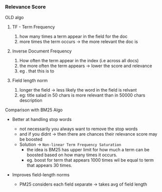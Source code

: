 
### Relevance Score

OLD algo

1. TF - Term Frequency 
   1. how many times a term appear in the field for the doc
   2. more times the term occurs -> the more relevant the doc is
   

2. Inverse Document Frequency
   1. How often the term appear in the index (i.e across all docs)
   2. the more often the term appears -> lower the score and relevance
   3. eg . that this is to


3. Field length norm
   1. longer the field -> less likely the word in the field is relvant
   2. eg: title salad in 50 chars is more relevant than in 50000 chars description

Comparison with BM25 Algo

- Better at handling stop words
  - not necessarily you always want to remove the stop words 
  - and if you didnt -> then there are chances their relevance score may be boosted
  - Solution -> `Non-linear Term Frequency Saturation`
    - the idea is BM25 has upper limit for how much a term can be boosted based on how many times it occurs.
    - eg. boost for term that appears 1000 times wil be equal to term that appears 30 times.
  
- Improves field-length norms
  - PM25 considers each field separate -> takes avg of field length 